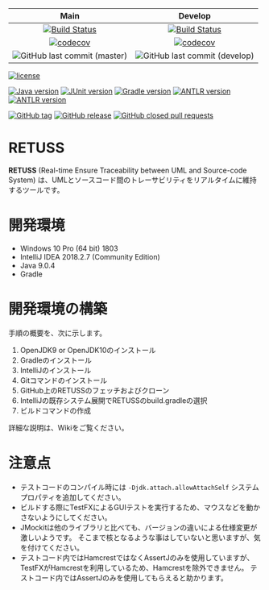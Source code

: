 |Main|Develop|
|:--:|:--:|
|[![Build Status](https://travis-ci.org/Morichan/Retuss.svg?branch=master)](https://travis-ci.org/Morichan/Retuss)|[![Build Status](https://travis-ci.org/Morichan/Retuss.svg?branch=develop)](https://travis-ci.org/Morichan/Retuss)|
|[![codecov](https://codecov.io/gh/Morichan/Retuss/branch/master/graph/badge.svg)](https://codecov.io/gh/Morichan/Retuss)|[![codecov](https://codecov.io/gh/Morichan/Retuss/branch/develop/graph/badge.svg)](https://codecov.io/gh/Morichan/Retuss)|
|![GitHub last commit (master)](https://img.shields.io/github/last-commit/Morichan/Retuss/master.svg)|![GitHub last commit (develop)](https://img.shields.io/github/last-commit/Morichan/Retuss/develop.svg)|

[![license](https://img.shields.io/github/license/Morichan/Retuss.svg)](LICENSE)

[![Java version](https://img.shields.io/badge/java-9+-4c7e9f.svg)](https://www.java.com/en/)
[![JUnit version](https://img.shields.io/badge/junit-5+-dc524a.svg)](https://junit.org/junit5/)
[![Gradle version](https://img.shields.io/badge/gradle-4.4+-007042.svg)](https://gradle.org/docs/)
[![ANTLR version](https://img.shields.io/badge/antlr-4+-ec312e.svg)](http://www.antlr.org/)
[![ANTLR version](https://img.shields.io/badge/fescue-2+-00dc00.svg)](https://github.com/Morichan/fescue/)

[![GitHub tag](https://img.shields.io/github/tag/Morichan/Retuss.svg)](https://github.com/Morichan/Retuss/tags)
[![GitHub release](https://img.shields.io/github/release/Morichan/Retuss/all.svg)](https://github.com/Morichan/Retuss/releases)
[![GitHub closed pull requests](https://img.shields.io/github/issues-pr-closed-raw/Morichan/Retuss.svg)](https://github.com/Morichan/Retuss/pulls?q=is%3Apr+is%3Aclosed)



# RETUSS

__RETUSS__ (Real-time Ensure Traceability between UML and Source-code System) は、UMLとソースコード間のトレーサビリティをリアルタイムに維持するツールです。



# 開発環境

* Windows 10 Pro (64 bit) 1803
* IntelliJ IDEA 2018.2.7 (Community Edition)
* Java 9.0.4
* Gradle



# 開発環境の構築

手順の概要を、次に示します。

1. OpenJDK9 or OpenJDK10のインストール
1. Gradleのインストール
1. IntelliJのインストール
1. Gitコマンドのインストール
1. GitHub上のRETUSSのフェッチおよびクローン
1. IntelliJの既存システム展開でRETUSSのbuild.gradleの選択
1. ビルドコマンドの作成

詳細な説明は、Wikiをご覧ください。



# 注意点

* テストコードのコンパイル時には `-Djdk.attach.allowAttachSelf` システムプロパティを追加してください。
* ビルドする際にTestFXによるGUIテストを実行するため、マウスなどを動かさないようにしてください。
* JMockitは他のライブラリと比べても、バージョンの違いによる仕様変更が激しいようです。
  そこまで核となるような事はしていないと思いますが、気を付けてください。
* テストコード内ではHamcrestではなくAssertJのみを使用していますが、TestFXがHamcrestを利用しているため、Hamcrestを除外できません。
  テストコード内ではAssertJのみを使用してもらえると助かります。
